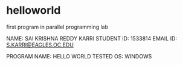 # helloworld
first program in parallel programming lab


NAME: SAI KRISHNA REDDY KARRI
STUDENT ID: 1533814
EMAIL ID: S.KARRI@EAGLES.OC.EDU

PROGRAM NAME: HELLO WORLD
TESTED OS: WINDOWS
